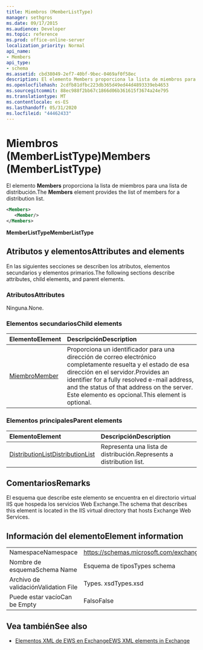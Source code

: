 ```yaml
---
title: Miembros (MemberListType)
manager: sethgros
ms.date: 09/17/2015
ms.audience: Developer
ms.topic: reference
ms.prod: office-online-server
localization_priority: Normal
api_name:
- Members
api_type:
- schema
ms.assetid: cbd38049-2ef7-40bf-9bec-0469af0f58ec
description: El elemento Members proporciona la lista de miembros para una lista de distribución.
ms.openlocfilehash: 2cdfb81dfbc223db365d49ed44d4893339eb4653
ms.sourcegitcommit: 88ec988f2bb67c1866d06b361615f3674a24e795
ms.translationtype: MT
ms.contentlocale: es-ES
ms.lasthandoff: 05/31/2020
ms.locfileid: "44462433"
---
```

# <a name="members-memberlisttype"></a><span data-ttu-id="08305-103">Miembros (MemberListType)</span><span class="sxs-lookup"><span data-stu-id="08305-103">Members (MemberListType)</span></span>

<span data-ttu-id="08305-104">El elemento **Members** proporciona la lista de miembros para una lista de distribución.</span><span class="sxs-lookup"><span data-stu-id="08305-104">The **Members** element provides the list of members for a distribution list.</span></span> 
  
```xml
<Members>
   <Member/>
</Members>
```

<span data-ttu-id="08305-105">**MemberListType**</span><span class="sxs-lookup"><span data-stu-id="08305-105">**MemberListType**</span></span>

## <a name="attributes-and-elements"></a><span data-ttu-id="08305-106">Atributos y elementos</span><span class="sxs-lookup"><span data-stu-id="08305-106">Attributes and elements</span></span>

<span data-ttu-id="08305-107">En las siguientes secciones se describen los atributos, elementos secundarios y elementos primarios.</span><span class="sxs-lookup"><span data-stu-id="08305-107">The following sections describe attributes, child elements, and parent elements.</span></span>
  
### <a name="attributes"></a><span data-ttu-id="08305-108">Atributos</span><span class="sxs-lookup"><span data-stu-id="08305-108">Attributes</span></span>

<span data-ttu-id="08305-109">Ninguna.</span><span class="sxs-lookup"><span data-stu-id="08305-109">None.</span></span>
  
### <a name="child-elements"></a><span data-ttu-id="08305-110">Elementos secundarios</span><span class="sxs-lookup"><span data-stu-id="08305-110">Child elements</span></span>

|<span data-ttu-id="08305-111">**Elemento**</span><span class="sxs-lookup"><span data-stu-id="08305-111">**Element**</span></span>|<span data-ttu-id="08305-112">**Descripción**</span><span class="sxs-lookup"><span data-stu-id="08305-112">**Description**</span></span>|
|:-----|:-----|
|[<span data-ttu-id="08305-113">Miembro</span><span class="sxs-lookup"><span data-stu-id="08305-113">Member</span></span>](member-ex15websvcsotherref.md) <br/> |<span data-ttu-id="08305-114">Proporciona un identificador para una dirección de correo electrónico completamente resuelta y el estado de esa dirección en el servidor.</span><span class="sxs-lookup"><span data-stu-id="08305-114">Provides an identifier for a fully resolved e-mail address, and the status of that address on the server.</span></span> <span data-ttu-id="08305-115">Este elemento es opcional.</span><span class="sxs-lookup"><span data-stu-id="08305-115">This element is optional.</span></span>  <br/> |
   
### <a name="parent-elements"></a><span data-ttu-id="08305-116">Elementos principales</span><span class="sxs-lookup"><span data-stu-id="08305-116">Parent elements</span></span>

|<span data-ttu-id="08305-117">**Elemento**</span><span class="sxs-lookup"><span data-stu-id="08305-117">**Element**</span></span>|<span data-ttu-id="08305-118">**Descripción**</span><span class="sxs-lookup"><span data-stu-id="08305-118">**Description**</span></span>|
|:-----|:-----|
|[<span data-ttu-id="08305-119">DistributionList</span><span class="sxs-lookup"><span data-stu-id="08305-119">DistributionList</span></span>](distributionlist.md) <br/> |<span data-ttu-id="08305-120">Representa una lista de distribución.</span><span class="sxs-lookup"><span data-stu-id="08305-120">Represents a distribution list.</span></span>  <br/> |
   
## <a name="remarks"></a><span data-ttu-id="08305-121">Comentarios</span><span class="sxs-lookup"><span data-stu-id="08305-121">Remarks</span></span>

<span data-ttu-id="08305-122">El esquema que describe este elemento se encuentra en el directorio virtual IIS que hospeda los servicios Web Exchange.</span><span class="sxs-lookup"><span data-stu-id="08305-122">The schema that describes this element is located in the IIS virtual directory that hosts Exchange Web Services.</span></span>
  
## <a name="element-information"></a><span data-ttu-id="08305-123">Información del elemento</span><span class="sxs-lookup"><span data-stu-id="08305-123">Element information</span></span>

|||
|:-----|:-----|
|<span data-ttu-id="08305-124">Namespace</span><span class="sxs-lookup"><span data-stu-id="08305-124">Namespace</span></span>  <br/> |https://schemas.microsoft.com/exchange/services/2006/types  <br/> |
|<span data-ttu-id="08305-125">Nombre de esquema</span><span class="sxs-lookup"><span data-stu-id="08305-125">Schema Name</span></span>  <br/> |<span data-ttu-id="08305-126">Esquema de tipos</span><span class="sxs-lookup"><span data-stu-id="08305-126">Types schema</span></span>  <br/> |
|<span data-ttu-id="08305-127">Archivo de validación</span><span class="sxs-lookup"><span data-stu-id="08305-127">Validation File</span></span>  <br/> |<span data-ttu-id="08305-128">Types. xsd</span><span class="sxs-lookup"><span data-stu-id="08305-128">Types.xsd</span></span>  <br/> |
|<span data-ttu-id="08305-129">Puede estar vacío</span><span class="sxs-lookup"><span data-stu-id="08305-129">Can be Empty</span></span>  <br/> |<span data-ttu-id="08305-130">Falso</span><span class="sxs-lookup"><span data-stu-id="08305-130">False</span></span>  <br/> |
   
## <a name="see-also"></a><span data-ttu-id="08305-131">Vea también</span><span class="sxs-lookup"><span data-stu-id="08305-131">See also</span></span>

- [<span data-ttu-id="08305-132">Elementos XML de EWS en Exchange</span><span class="sxs-lookup"><span data-stu-id="08305-132">EWS XML elements in Exchange</span></span>](ews-xml-elements-in-exchange.md)

